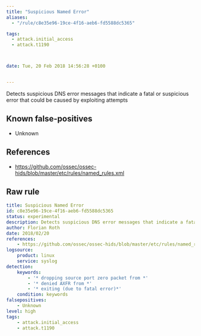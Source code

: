 ```yaml
---
title: "Suspicious Named Error"
aliases:
  - "/rule/c8e35e96-19ce-4f16-aeb6-fd5588dc5365"

tags:
  - attack.initial_access
  - attack.t1190



date: Tue, 20 Feb 2018 14:56:28 +0100


---
```


Detects suspicious DNS error messages that indicate a fatal or suspicious error that could be caused by exploiting attempts

<!--more-->


## Known false-positives

* Unknown



## References

* https://github.com/ossec/ossec-hids/blob/master/etc/rules/named_rules.xml


## Raw rule
```yaml
title: Suspicious Named Error
id: c8e35e96-19ce-4f16-aeb6-fd5588dc5365
status: experimental
description: Detects suspicious DNS error messages that indicate a fatal or suspicious error that could be caused by exploiting attempts
author: Florian Roth
date: 2018/02/20
references:
    - https://github.com/ossec/ossec-hids/blob/master/etc/rules/named_rules.xml
logsource:
    product: linux
    service: syslog
detection:
    keywords:
        - '* dropping source port zero packet from *'
        - '* denied AXFR from *'
        - '* exiting (due to fatal error)*'
    condition: keywords
falsepositives:
    - Unknown
level: high
tags:
    - attack.initial_access
    - attack.t1190
```
